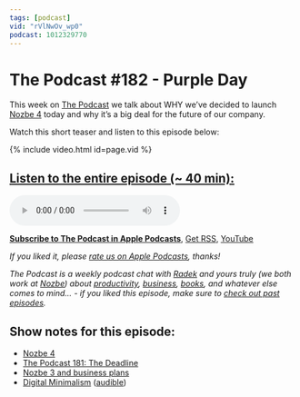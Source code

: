 ```yaml
---
tags: [podcast]
vid: "rVlNwOv_wp0"
podcast: 1012329770
---
```


# The Podcast #182 - Purple Day

This week on [The Podcast][p] we talk about WHY we’ve decided to launch [Nozbe 4](https://Nozbe.com/4) today and why it’s a big deal for the future of our company.

Watch this short teaser and listen to this episode below:

{% include video.html id=page.vid %}

<!--More-->

## [Listen to the entire episode (~ 40 min):][e]

<audio controls>
<source src="https://files.nozbe.com/podcast/182.mp3" type="audio/mpeg">
</audio>

**[Subscribe to The Podcast in Apple Podcasts][i]**, [Get RSS][rss], [YouTube][y]

*If you liked it, please [rate us on Apple Podcasts][i], thanks!*

*The Podcast is a weekly podcast chat with [Radek][r] and yours truly (we both work at [Nozbe][n]) about [productivity](/tag/productivity), [business](/tag/business), [books](/tag/books), and whatever else comes to mind… - if you liked this episode, make sure to [check out past episodes](/tag/podcast).*

## Show notes for this episode:

  * [Nozbe 4](https://nozbe4.com/)
  * [The Podcast 181: The Deadline](https://thepodcast.fm/episodes/181)
  * [Nozbe 3 and business plans](https://nozbe.com/blog/nozbe3/)
  * [Digital Minimalism](https://www.amazon.com/Digital-Minimalism-Choosing-Focused-Noisy/dp/B07LGDY5PC/) ([audible](https://www.audible.com/pd/Digital-Minimalism-Audiobook/B07LGF8TCJ))

[y]: https://michael.gratis/thepodcastyt
[rss]: http://thepodcast.fm/episodes?format=RSS
[e]: http://thepodcast.fm/episodes/182

[p]: https://michael.gratis/thepodcastfm
[n]: https://michael.gratis/nozbe
[r]: https://michael.gratis/radex
[i]: https://michael.gratis/thepodcast
[o]: https://michael.gratis/ipadonly


